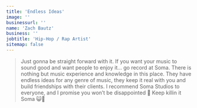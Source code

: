 ```yaml
---
title: 'Endless Ideas'
image: ''
businessurl: ''
name: 'Zach Bautz'
business: ''
jobtitle: 'Hip-Hop / Rap Artist'
sitemap: false
---
```


> Just gonna be straight forward with it. If you want your music to sound good and want people to enjoy it... go record at Soma. There is nothing but music experience and knowledge in this place.  They have endless ideas for any genre of music, they keep it real with you and build friendships with their clients. I recommend Soma Studios to everyone, and I promise you won’t be disappointed 🤘 Keep killin it Soma 😺🙌